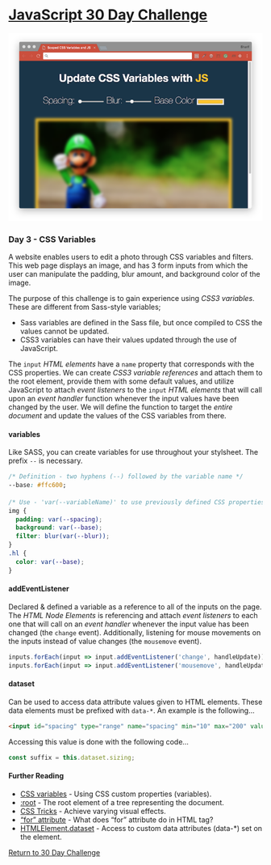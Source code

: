 # [JavaScript 30 Day Challenge](https://javascript30.com/)
![JavaScript30](./day3CSSVariables.png)

### Day 3 - CSS Variables
A website enables users to edit a photo through CSS variables and filters. This web page displays an image, and has 3 form inputs from which the user can manipulate the padding, blur amount, and background color of the image.

The purpose of this challenge is to gain experience using _CSS3 variables_. These are different from Sass-style variables;
- Sass variables are defined in the Sass file, but once compiled to CSS the values cannot be updated.
- CSS3 variables can have their values updated through the use of JavaScript.

The `input` _HTML elements_ have a `name` property that corresponds with the CSS properties. We can create _CSS3 variable references_ and attach them to the root element, provide them with some default values, and utilize JavaScript to attach _event listeners_ to the `input` _HTML elements_ that will call upon an _event handler_ function whenever the input values have been changed by the user. We will define the function to target the _entire document_ and update the values of the CSS variables from there.

#### variables
Like SASS, you can create variables for use throughout your stylsheet. The prefix `--` is necessary.
```css
/* Definition - two hyphens (--) followed by the variable name */
--base: #ffc600;

/* Use - 'var(--variableName)' to use previously defined CSS properties */
img {
  padding: var(--spacing);
  background: var(--base);
  filter: blur(var(--blur));
}
.hl {
  color: var(--base);
}
```

#### addEventListener
Declared & defined a variable as a reference to all of the inputs on the page. The _HTML Node Elements_ is referencing and attach _event listeners_ to each one that will call on an _event handler_ whenever the input value has been changed (the `change` event). Additionally, listening for mouse movements on the inputs instead of value changes (the `mousemove` event).
```js
inputs.forEach(input => input.addEventListener('change', handleUpdate));
inputs.forEach(input => input.addEventListener('mousemove', handleUpdate));
```
#### dataset
Can be used to access data attribute values given to HTML elements. These data elements must be prefixed with `data-*`. An example is the following...
```html
<input id="spacing" type="range" name="spacing" min="10" max="200" value="10" data-sizing="px">
```
Accessing this value is done with the following code...
```js
const suffix = this.dataset.sizing;
```

#### Further Reading
- [CSS variables](https://developer.mozilla.org/en-US/docs/Web/CSS/Using_CSS_variables) - Using CSS custom properties (variables).
- [:root](https://developer.mozilla.org/en-US/docs/Web/CSS/:root) - The root element of a tree representing the document. 
- [CSS Tricks](https://css-tricks.com/almanac/properties/f/filter/) - Achieve varying visual effects.
- [“for” attribute](https://stackoverflow.com/questions/18432376/what-does-for-attribute-do-in-html-label-tag) - What does “for” attribute do in HTML <label> tag?
- [HTMLElement.dataset](https://developer.mozilla.org/en-US/docs/Web/API/HTMLElement/dataset) - Access to custom data attributes (data-*) set on the element.

[Return to 30 Day Challenge](../README.md)
